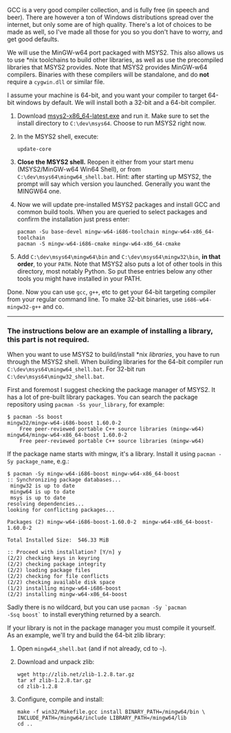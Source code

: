 GCC is a very good compiler collection, and is fully free (in speech and beer). There are however a ton of Windows distributions spread over the internet, but only some are of high quality. There's a lot of choices to be made as well, so I've made all those for you so you don't have to worry, and get good defaults.

We will use the MinGW-w64 port packaged with MSYS2. This also allows us to use *nix toolchains to build other libraries, as well as use the precompiled libraries that MSYS2 provides. Note that MSYS2 provides MinGW-w64 compilers. Binaries with these compilers will be standalone, and do __not__ require a `cygwin.dll` or similar file.

I assume your machine is 64-bit, and you want your compiler to target 64-bit windows by default. We will install both a 32-bit and a 64-bit compiler.

1. Download [msys2-x86_64-latest.exe](http://repo.msys2.org/distrib/msys2-x86_64-latest.exe) and run it. Make sure to set the install directory to `C:\dev\msys64`. Choose to run MSYS2 right now.

2. In the MSYS2 shell, execute:

    ```
    update-core
    ```

3. __Close the MSYS2 shell.__ Reopen it either from your start menu (MSYS2/MinGW-w64 Win64 Shell), or from `C:\dev\msys64\mingw64_shell.bat`. Hint: after starting up MSYS2, the prompt will say which version you launched. Generally you want the MINGW64 one.

4. Now we will update pre-installed MSYS2 packages and install GCC and common build tools. When you are queried to select packages and confirm the installation just press enter:

   ```
   pacman -Su base-devel mingw-w64-i686-toolchain mingw-w64-x86_64-toolchain
   pacman -S mingw-w64-i686-cmake mingw-w64-x86_64-cmake
   ```

5. Add `C:\dev\msys64\mingw64\bin` and `C:\dev\msys64\mingw32\bin`, __in that order__, to your `PATH`. Note that MSYS2 also puts a lot of other tools in this directory, most notably Python. So put these entries below any other tools you might have installed in your PATH.

Done. Now you can use `gcc`, `g++`, etc to get your 64-bit targeting compiler from your regular command line. To make 32-bit binaries, use `i686-w64-mingw32-g++` and co.

---

### The instructions below are an example of installing a library, this part is not required.

When you want to use MSYS2 to build/install *nix _libraries_, you have to run through the MSYS2 shell. When building libraries for the 64-bit compiler run `C:\dev\msys64\mingw64_shell.bat`. For 32-bit run `C:\dev\msys64\mingw32_shell.bat`.

First and foremost I suggest checking the package manager of MSYS2. It has a lot of pre-built library packages. You can search the package repository using `pacman -Ss your_library`, for example:

    $ pacman -Ss boost
    mingw32/mingw-w64-i686-boost 1.60.0-2
        Free peer-reviewed portable C++ source libraries (mingw-w64)
    mingw64/mingw-w64-x86_64-boost 1.60.0-2
        Free peer-reviewed portable C++ source libraries (mingw-w64)

If the package name starts with mingw, it's a library. Install it using `pacman -Sy package_name`, e.g.:

    $ pacman -Sy mingw-w64-i686-boost mingw-w64-x86_64-boost
    :: Synchronizing package databases...
     mingw32 is up to date
     mingw64 is up to date
     msys is up to date
    resolving dependencies...
    looking for conflicting packages...

    Packages (2) mingw-w64-i686-boost-1.60.0-2  mingw-w64-x86_64-boost-1.60.0-2

    Total Installed Size:  546.33 MiB

    :: Proceed with installation? [Y/n] y
    (2/2) checking keys in keyring
    (2/2) checking package integrity
    (2/2) loading package files
    (2/2) checking for file conflicts
    (2/2) checking available disk space
    (1/2) installing mingw-w64-i686-boost
    (2/2) installing mingw-w64-x86_64-boost

Sadly there is no wildcard, but you can use <code>pacman -Sy \`pacman -Ssq boost\`</code> to install everything returned by a search.

If your library is not in the package manager you must compile it yourself. As an example, we'll try and build the 64-bit zlib library:

1. Open `mingw64_shell.bat` (and if not already, cd to `~`).

2. Download and unpack zlib:

   ```
   wget http://zlib.net/zlib-1.2.8.tar.gz
   tar xf zlib-1.2.8.tar.gz
   cd zlib-1.2.8
   ```

3. Configure, compile and install:

   ```
   make -f win32/Makefile.gcc install BINARY_PATH=/mingw64/bin \
   INCLUDE_PATH=/mingw64/include LIBRARY_PATH=/mingw64/lib
   cd ..
   ```
